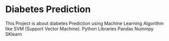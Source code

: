 # Diabetes Prediction
This Project is about diabetes Prediction using Machine Learning Algorithm like SVM (Support Vector Machine).
Python Libraries
Pandas
Nummpy 
SKlearn

